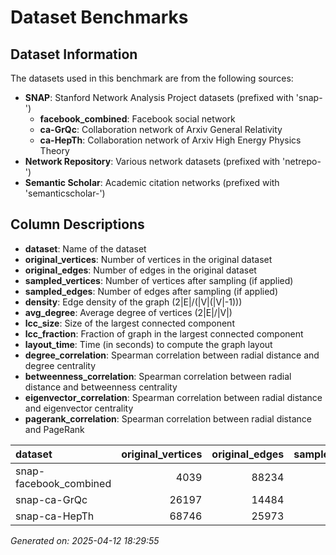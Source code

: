 # Dataset Benchmarks

## Dataset Information

The datasets used in this benchmark are from the following sources:

- **SNAP**: Stanford Network Analysis Project datasets (prefixed with 'snap-')
  - **facebook_combined**: Facebook social network
  - **ca-GrQc**: Collaboration network of Arxiv General Relativity
  - **ca-HepTh**: Collaboration network of Arxiv High Energy Physics Theory
- **Network Repository**: Various network datasets (prefixed with 'netrepo-')
- **Semantic Scholar**: Academic citation networks (prefixed with 'semanticscholar-')

## Column Descriptions

- **dataset**: Name of the dataset
- **original_vertices**: Number of vertices in the original dataset
- **original_edges**: Number of edges in the original dataset
- **sampled_vertices**: Number of vertices after sampling (if applied)
- **sampled_edges**: Number of edges after sampling (if applied)
- **density**: Edge density of the graph (2|E|/(|V|(|V|-1)))
- **avg_degree**: Average degree of vertices (2|E|/|V|)
- **lcc_size**: Size of the largest connected component
- **lcc_fraction**: Fraction of graph in the largest connected component
- **layout_time**: Time (in seconds) to compute the graph layout
- **degree_correlation**: Spearman correlation between radial distance and degree centrality
- **betweenness_correlation**: Spearman correlation between radial distance and betweenness centrality
- **eigenvector_correlation**: Spearman correlation between radial distance and eigenvector centrality
- **pagerank_correlation**: Spearman correlation between radial distance and PageRank

| dataset                |   original_vertices |   original_edges |   sampled_vertices |   sampled_edges |   density |   avg_degree |   lcc_size |   lcc_fraction | layout_time   | degree_correlation   | betweenness_correlation   | eigenvector_correlation   | pagerank_correlation   |
|:-----------------------|--------------------:|-----------------:|-------------------:|----------------:|----------:|-------------:|-----------:|---------------:|:--------------|:---------------------|:--------------------------|:--------------------------|:-----------------------|
| snap-facebook_combined |                4039 |            88234 |               2000 |           22405 |    0.0112 |       22.405 |       1506 |         0.753  | 8.54s         | N/A                  | N/A                       | N/A                       | N/A                    |
| snap-ca-GrQc           |               26197 |            14484 |               2000 |              65 |    0      |        0.065 |          9 |         0.0045 | 6.53s         | 0.782                | 0.263                     | 0.035                     | 0.782                  |
| snap-ca-HepTh          |               68746 |            25973 |               2000 |              23 |    0      |        0.023 |          4 |         0.002  | 6.55s         | 0.487                | 0.175                     | 0.026                     | 0.487                  |


*Generated on: 2025-04-12 18:29:55*